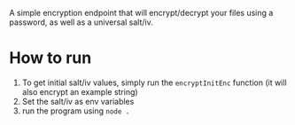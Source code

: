 A simple encryption endpoint that will encrypt/decrypt your files using a password, as well as a universal salt/iv.

# How to run
1. To get initial salt/iv values, simply run the `encryptInitEnc` function (it will also encrypt an example string)
2. Set the salt/iv as env variables
3. run the program using `node .`
